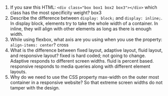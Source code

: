 <!-- Answers to the Self Study Questions go here -->

1. If you saw this HTML: `<div class="box box1 box2 box3"></div>` which class has the most specificity weight?
box3
2. Describe the difference between `display: block;` and `display: inline;`.
In display block, elements try to take the whole width of a container. In inline, they will align with other elements as long as there is enough width.
3. While using flexbox, what axis are you using when you use the property: `align-items: center`?
cross
4. What is the difference between fixed layout, adaptive layout, fluid layout, and responsive layout?
fixed is hard coded; not going to change. Adaptive responds to different screen widths. fluid is percent based.
responsive responds to media queries along with different element layouts.
5. Why do we need to use the CSS property max-width on the outer most container in a responsive website?
So that extreme screen widths do not tamper with the design.
